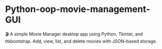 # Python-oop-movie-management-GUI
🎬 A simple Movie Manager desktop app using Python, Tkinter, and ttkbootstrap. Add, view, list, and delete movies with JSON-based storage.
